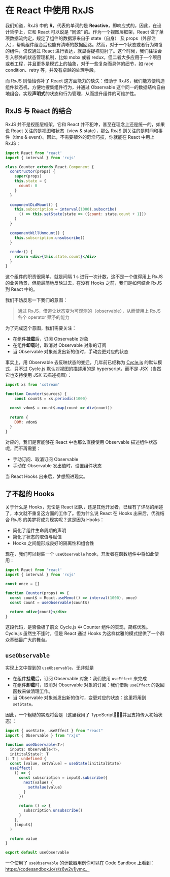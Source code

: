 # 在 React 中使用 RxJS

我们知道，RxJS 中的 **R**，代表的单词的是 **Reactive**，即响应式的，因此，在设计哲学上，它和 React 可以说是 “同源” 的。作为一个视图层框架，React 做了单项数据流约定，规定了组件的数据源来自于 state（自身） 及 props（外部注入），帮助组件组合后也能有清晰的数据回路。然而，对于一个状态或者行为繁复的组件，仅仅通过 React 进行表达，就显得捉襟见肘了。这个时候，我们往往会引入额外的状态管理机制，比如 mobx 或者 redux，但二者大多应用于一个项目或者工程，并且更多是模式上的抽象，对于一些复杂而具体的细节，如 race condition、retry 等，并没有卓越的处理手段。

而 RxJS 则恰恰弥补了 React 这方面能力的缺失：借助于 RxJS，我们能方便构造组件状态机，方便地搜集组件行为，并通过 Observable 这个同一的数据结构自由地组合，实现**声明式**的状态和行为管理，从而提升组件的可维护性。

## RxJS 与 React 的结合

RxJS 并不是视图层框架，它和 React 并不犯冲，甚至在理念上还是统一的，如果说 React 关注的是视图和状态（view & state），那么 RxJS 则关注的是时间和事件（time & event）。因此，不需要额外的奇淫巧技，你就能在 React 中用上 RxJS：

```jsx
import React from 'react'
import { interval } from 'rxjs'

class Counter extends React.Component {
  constructor(props) {
    super(props)
    this.state = {
      count: 0
    }
  }
  
  componentDidMount() {
    this.subscription = interval(1000).subscribe(
      () => this.setState(state => ({count: state.count + 1}))
    )
  }
  
  componentWillUnmount() {
   	this.subscription.unsubscribe()
  }
  
  render() {
    return <div>{this.state.count}</div>
  }
}
```

这个组件的职责很简单，就是间隔 1 s 进行一次计数，这不是一个值得用上 RxJS 的业务场景，但能最简地反映过去，在没有 Hooks 之前，我们是如何结合 RxJS 到 React 中的。

我们不妨反思一下我们的意图：

> 通过 RxJS，借道让状态变为可观测的（observable），从而使用上 RxJS 各个 operator 赋予的能力

为了完成这个意图，我们需要关注：

- 在组件**挂载**后，订阅 Observable 对象
- 在组件**卸载**时，取消对 Observable 对象的订阅
- 当 Observable 对象派发出新的值时，手动变更对应的状态

事实上，用 Observable 去反映状态的变迁，几年前已经称为 [Cycle.js](https://cycle.js.org/) 的默认模式，只不过 Cycle.js 默认对视图的描述用的是 hyperscript，而不是 JSX（当然它也支持使用 JSX 去描述视图）：

```js
import xs from 'xstream'

function Counter(sources) {
	const count$ = xs.periodic(1000)
  
  const vdom$ = count$.map(count => div(count))
  
  return {
    DOM: vdom$
  }
}
```

对应的，我们是否能够在 React 中也那么直接使用 Observable 描述组件状态呢，而不再需要：

- 手动订阅、取消订阅 Observable
- 手动在 Observable 发出值时，设置组件状态

当 React Hooks 出来后，梦想照进现实。

## 了不起的 Hooks

关于什么是 Hooks，无论是 React 团队，还是其他开发者，已经有了详尽的阐述了，本文就不重复这方面的工作了。但为什么说 React 在 Hooks 出来后，优雅结合 RxJS 的美梦将成为现实呢？这是因为 Hooks：

- 简化了组件生命周期的声明
- 简化了状态的取值与赋值
- Hooks 之间能形成良好的隔离性和组合性

现在，我们可以封装一个 `useObservable` hook，开发者在函数组件中将如此使用：

```jsx
import React from 'react'
import { interval } from 'rxjs'

const once = []

function Counter(props) => {
  const count$ = React.useMemo(() => interval(1000), once)
  const count = useObservable(count$)
  
  return <div>{count}</div>
}

```

这段代码，是否像极了前文 Cycle.js 中 Counter 组件的实现，简练优雅。Cycle.js 虽然生不逢时，但是 React 通过 Hooks 为这样优雅的模式提供了一个群众基础最广大的舞台。

## `useObservable`

实现上文中提到的 `useObservable`，无非就是

- 在组件**挂载**后，订阅 Observable 对象：我们使用 `useEffect` 来完成
- 在组件**卸载**时，取消对 Observable 对象的订阅：我们借助 `useEffect` 的返回函数来做清理工作。
- 当 Observable 对象派发出新的值时，变更对应的状态：这里将用到 `setState`。

因此，一个粗糙的实现将会是（这里我用了 TypeScript，并且支持传入初始状态）：

```ts
import { useState, useEffect } from "react"
import { Observable } from "rxjs"

function useObservable<T>(
  input$: Observable<T>,
  inititalState?: T
): T | undefined {
  const [value, setValue] = useState(inititalState)
  useEffect(
    () => {
      const subscription = input$.subscribe({
        next(value) {
          setValue(value)
        }
      })

      return () => {
        subscription.unsubscribe()
      }
    },
    [input$]
  )                           

  return value
}

export default useObservable
```

 一个使用了 `useObservable` 的计数器用例你可以在 Code Sandbox 上看到：https://codesandbox.io/s/z6w2v1jvmx。



